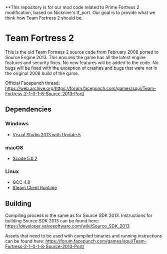 **This repository is for our mod code related to Prime Fortress 2 modification, based on Nicknine's tf_port.
Our goal is to provide what we think how Team Fortress 2 should be.

Team Fortress 2
=====

This is the old Team Fortress 2 source code from February 2008 ported to Source Engine 2013. This ensures the game has all the latest engine features and security fixes. No new features will be added to the code. No bugs will be fixed with the exception of crashes and bugs that were not in the original 2008 build of the game.

Official Facepunch thread: https://web.archive.org/https://forum.facepunch.com/games/squi/Team-Fortress-2-1-0-1-8-Source-2013-Port/

## Dependencies

### Windows
* [Visual Studio 2013 with Update 5](https://visualstudio.microsoft.com/vs/older-downloads/)

### macOS
* [Xcode 5.0.2](https://developer.apple.com/downloads/more)

### Linux
* GCC 4.8
* [Steam Client Runtime](http://media.steampowered.com/client/runtime/steam-runtime-sdk_latest.tar.xz)

## Building

Compiling process is the same as for Source SDK 2013. Instructions for building Source SDK 2013 can be found here:
https://developer.valvesoftware.com/wiki/Source_SDK_2013

Assets that need to be used with compiled binaries and running instructions can be found here:
https://forum.facepunch.com/games/squi/Team-Fortress-2-1-0-1-8-Source-2013-Port/
